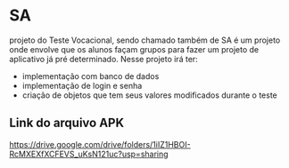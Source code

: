 # SA
 projeto do Teste Vocacional, sendo chamado também de SA
 é um projeto onde envolve que os alunos façam grupos para fazer um projeto de aplicativo já pré determinado.
 Nesse projeto irá ter:
 - implementação com banco de dados
 - implementação de login e senha
 - criação de objetos que tem seus valores modificados durante o teste

## Link do arquivo APK

https://drive.google.com/drive/folders/1iIZ1HBOI-RcMXEXfXCFEVS_uKsN121uc?usp=sharing
